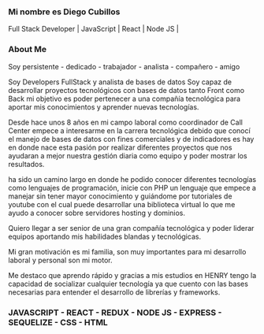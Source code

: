 ### Mi nombre es Diego Cubillos
Full Stack Developer | JavaScript | React | Node JS |

### About Me


Soy persistente - dedicado - trabajador - analista - compañero - amigo

Soy Developers FullStack y analista de bases de datos
Soy capaz de desarrollar proyectos tecnológicos con bases de datos tanto Front como Back
mi objetivo es poder pertenecer a una compañía tecnológica para aportar mis conocimientos y aprender nuevas tecnologías.

Desde hace unos 8 años en mi campo laboral como coordinador de Call Center empece a interesarme en la carrera tecnológica debido que conocí el manejo de bases de datos con fines comerciales y de indicadores es hay en donde nace esta pasión por realizar diferentes proyectos que nos ayudaran a mejor nuestra gestión diaria como equipo y poder mostrar los resultados.

ha sido un camino largo en donde he podido conocer diferentes tecnologías como lenguajes de programación, inicie con PHP un lenguaje que empece a manejar sin tener mayor conocimiento y guiándome por tutoriales de youtube con el cual puede desarrollar una biblioteca virtual lo que me ayudo a conocer sobre servidores hosting y dominios.

Quiero llegar a ser senior de una gran compañía tecnológica y poder liderar equipos aportando mis habilidades blandas y tecnológicas.

Mi gran motivación es mi familia, son muy importantes para mi desarrollo laboral y personal son mi motor.

Me destaco que aprendo rápido y gracias a mis estudios en HENRY tengo la capacidad de socializar cualquier tecnología ya que cuento con las bases necesarias para entender el desarrollo de librerías y frameworks.

### JAVASCRIPT - REACT - REDUX - NODE JS - EXPRESS - SEQUELIZE - CSS - HTML
